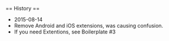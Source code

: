 == History ==

* 2015-08-14
* Remove Android and iOS extensions, was causing confusion.
* If you need Extentions, see Boilerplate #3